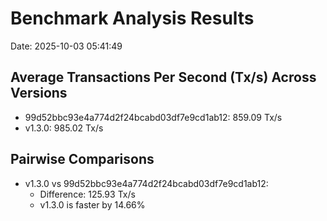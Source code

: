 # Benchmark Analysis Results

Date: 2025-10-03 05:41:49

## Average Transactions Per Second (Tx/s) Across Versions

* 99d52bbc93e4a774d2f24bcabd03df7e9cd1ab12: 859.09 Tx/s
* v1.3.0: 985.02 Tx/s

## Pairwise Comparisons

* v1.3.0 vs 99d52bbc93e4a774d2f24bcabd03df7e9cd1ab12:
  - Difference: 125.93 Tx/s
  - v1.3.0 is faster by 14.66%